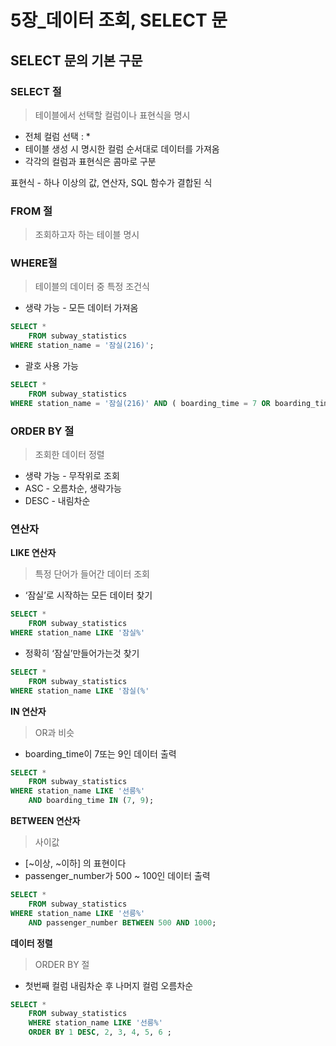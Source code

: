 # 5장_데이터 조회, SELECT 문

## SELECT 문의 기본 구문

### SELECT 절

> 테이블에서 선택할 컬럼이나 표현식을 명시
> 

- 전체 컬럼 선택 : *
- 테이블 생성 시 명시한 컬럼 순서대로 데이터를 가져옴
- 각각의 컬럼과 표현식은 콤마로 구분

표현식 - 하나 이상의 값, 연산자, SQL 함수가 결합된 식

### FROM 절

> 조회하고자 하는 테이블 명시
> 

### WHERE절

> 테이블의 데이터 중 특정 조건식
> 

- 생략 가능 - 모든 데이터 가져옴

```sql
SELECT *
    FROM subway_statistics
WHERE station_name = '잠실(216)';
```

- 괄호 사용 가능

```sql
SELECT *
    FROM subway_statistics
WHERE station_name = '잠실(216)' AND ( boarding_time = 7 OR boarding_time = 9 );
```

### ORDER BY 절

> 조회한 데이터 정렬
> 

- 생략 가능 - 무작위로 조회
- ASC - 오름차순, 생략가능
- DESC - 내림차순

### 연산자

**LIKE 연산자**

> 특정 단어가 들어간 데이터 조회
> 
- ‘잠실’로 시작하는 모든 데이터 찾기

```sql
SELECT *
    FROM subway_statistics
WHERE station_name LIKE '잠실%'
```

- 정확히 ‘잠실’만들어가는것 찾기

```sql
SELECT *
    FROM subway_statistics
WHERE station_name LIKE '잠실(%'
```

**IN 연산자**

> OR과 비슷
> 
- boarding_time이 7또는 9인 데이터 출력

```sql
SELECT *
    FROM subway_statistics
WHERE station_name LIKE '선릉%'
    AND boarding_time IN (7, 9);
```

**BETWEEN 연산자**

> 사이값
> 
- [~이상, ~이하] 의 표현이다
- passenger_number가 500 ~ 100인 데이터 출력

```sql
SELECT *
    FROM subway_statistics
WHERE station_name LIKE '선릉%'
    AND passenger_number BETWEEN 500 AND 1000;
```

**데이터 정렬**

> ORDER BY 절
> 
- 첫번째 컬럼 내림차순 후 나머지 컬럼 오름차순

```sql
SELECT *
    FROM subway_statistics
    WHERE station_name LIKE '선릉%'
    ORDER BY 1 DESC, 2, 3, 4, 5, 6 ;

```